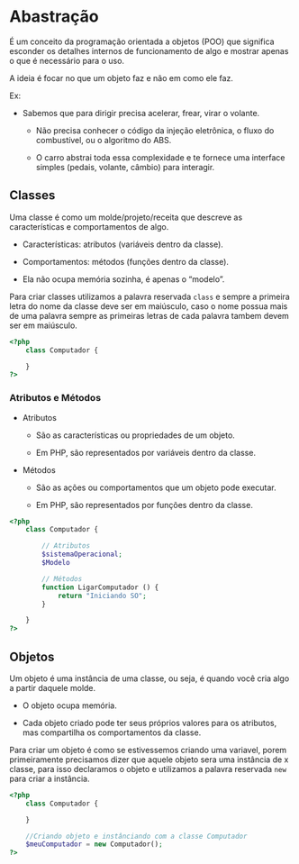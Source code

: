 # Abastração

É um conceito da programação orientada a objetos (POO) que significa esconder os detalhes internos de funcionamento de algo e mostrar apenas o que é necessário para o uso.

A ideia é focar no que um objeto faz e não em como ele faz.

Ex:

* Sabemos que para dirigir precisa acelerar, frear, virar o volante.
    
    * Não precisa conhecer o código da injeção eletrônica, o fluxo do combustível, ou o algoritmo do ABS.
    
    * O carro abstrai toda essa complexidade e te fornece uma interface simples (pedais, volante, câmbio) para interagir.

## Classes

Uma classe é como um molde/projeto/receita que descreve as características e comportamentos de algo.

* Características: atributos (variáveis dentro da classe).

* Comportamentos: métodos (funções dentro da classe).

* Ela não ocupa memória sozinha, é apenas o “modelo”.

Para criar classes utilizamos a palavra reservada ``class`` e sempre a primeira letra do nome da classe deve ser em maiúsculo, caso o nome possua mais de uma palavra sempre as primeiras letras de cada palavra tambem devem ser em maiúsculo.

```php
<?php
    class Computador {

    }
?>
```

### Atributos e Métodos

* Atributos

    * São as características ou propriedades de um objeto.

    * Em PHP, são representados por variáveis dentro da classe.

* Métodos

    * São as ações ou comportamentos que um objeto pode executar.

    * Em PHP, são representados por funções dentro da classe.

```php
<?php
    class Computador {

        // Atributos
        $sistemaOperacional;
        $Modelo

        // Métodos
        function LigarComputador () {
            return "Iniciando SO";
        }

    }
?>
```

## Objetos

Um objeto é uma instância de uma classe, ou seja, é quando você cria algo a partir daquele molde.

* O objeto ocupa memória.

* Cada objeto criado pode ter seus próprios valores para os atributos, mas compartilha os comportamentos da classe.

Para criar um objeto é como se estivessemos criando uma variavel, porem primeiramente precisamos dizer que aquele objeto sera uma instância de x classe, para isso declaramos o objeto e utilizamos a palavra reservada ``new`` para criar a instância.

```php
<?php
    class Computador {

    }

    //Criando objeto e instânciando com a classe Computador
    $meuComputador = new Computador();
?>
```
